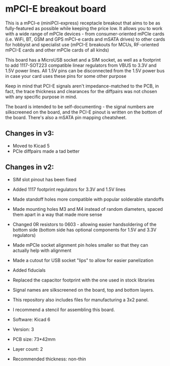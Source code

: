 # mPCI-E breakout board

This is a mPCI-e (miniPCI-express) receptacle breakout that aims to be as fully-featured as possible while keeping the price low.
It allows you to work with a wide range of mPCIe devices - from consumer-oriented mPCIe cards
(i.e. WiFi, BT, GSM and GPS mPCI-e cards and mSATA drives)
to other cards for hobbyist and specialist use
(mPCI-E breakouts for MCUs, RF-oriented mPCI-E cards and other mPCIe cards of all kinds)

This board has a MicroUSB socket and a SIM socket, as well as a footprint to add 1117-SOT223 compatible linear regulators
from VBUS to 3.3V and 1.5V power lines. All 1.5V pins can be disconnected from the 1.5V power bus in case your card uses these
pins for some other purpose

Keep in mind that PCI-E signals aren't impedance-matched to the PCB, in fact,
the trace thickness and clearances for the diffpairs was not chosen with any specific purpose in mind.

The board is intended to be self-documenting - the signal numbers are silkscreened on the board,
and the PCI-E pinout is written on the bottom of the board. There's also a mSATA pin mapping cheatsheet.

## Changes in v3:

- Moved to Kicad 5
- PCIe diffpairs made a tad better

## Changes in v2:

- SIM slot pinout has been fixed
- Added 1117 footprint regulators for 3.3V and 1.5V lines
- Made standoff holes more compatible with popular solderable standoffs
- Made mounting holes M3 and M4 instead of random diameters, spaced them apart in a way that made more sense
- Changed 0R resistors to 0603 - allowing easier handsoldering of the bottom side (bottom side has optional components for 1.5V and 3.3V regulators)
- Made mPCIe socket alignment pin holes smaller so that they can actually help with alignment
- Made a cutout for USB socket "lips" to allow for easier panelization
- Added fiducials
- Replaced the capacitor footprint with the one used in stock libraries

- Signal names are silkscreened on the board, top and bottom layers.
- This repository also includes files for manufacturing a 3x2 panel.
- I recommend a stencil for assembling this board.

- Software: Kicad 6
- Version: 3
- PCB size: 73*42mm
- Layer count: 2
- Recommended thickness: non-thin
